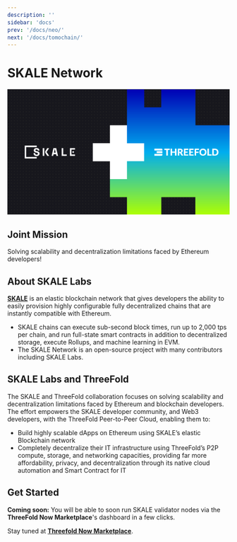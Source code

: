 ```yaml
---
description: ''
sidebar: 'docs'
prev: '/docs/neo/'
next: '/docs/tomochain/'
---
```


# SKALE Network

![](./img/skale1.png)

## Joint Mission

Solving scalability and decentralization limitations faced by Ethereum developers!

## About SKALE Labs

**[SKALE](https://skale.network/)** is an elastic blockchain network that gives developers the ability to easily provision highly configurable fully decentralized chains that are instantly compatible with Ethereum.

- SKALE chains can execute sub-second block times, run up to 2,000 tps per chain, and run full-state smart contracts in addition to decentralized storage, execute Rollups, and machine learning in EVM.
- The SKALE Network is an open-source project with many contributors including SKALE Labs.

## SKALE Labs and ThreeFold

The SKALE and ThreeFold collaboration focuses on solving scalability and decentralization limitations faced by Ethereum and blockchain developers. The effort empowers the SKALE developer community, and Web3 developers, with the ThreeFold Peer-to-Peer Cloud, enabling them to:

- Build highly scalable dApps on Ethereum using SKALE’s elastic Blockchain network
- Completely decentralize their IT infrastructure using ThreeFold’s P2P compute, storage, and networking capacities, providing far more affordability, privacy, and decentralization through its native cloud automation and Smart Contract for IT

## Get Started

**Coming soon:** You will be able to soon run SKALE validator nodes via the **ThreeFold Now Marketplace**'s dashboard in a few clicks.

Stay tuned at **[Threefold Now Marketplace](https://marketplace.threefold.io)**.